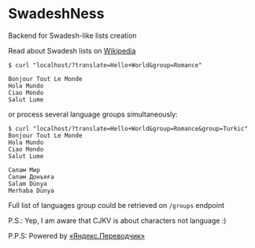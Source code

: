 # SwadeshNess
Backend for Swadesh-like lists creation

Read about Swadesh lists on [Wikipedia](https://en.wikipedia.org/wiki/Swadesh_list?oldformat=true)

```
$ curl "localhost/?translate=Hello+World&group=Romance"

Bonjour Tout Le Monde
Hola Mundo
Ciao Mondo
Salut Lume
```
or process several language groups simultaneously:

```
$ curl "localhost/?translate=Hello+World&group=Romance&group=Turkic"
Bonjour Tout Le Monde
Hola Mundo
Ciao Mondo
Salut Lume

Сәлам Мир
Сәләм Донъяға
Salam Dünya
Merhaba Dünya
```

Full list of languages group could be retrieved on `/groups` endpoint

P.S.: Yep, I am aware that CJKV is about characters not language :)

P.P.S: Powered by [«Яндекс.Переводчик»](http://translate.yandex.ru/)
